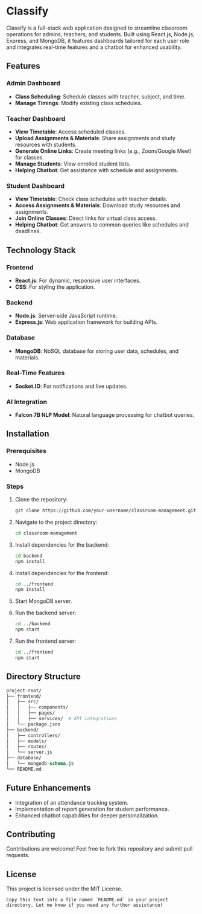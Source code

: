 # Classify

Classify is a full-stack web application designed to streamline classroom operations for admins, teachers, and students. Built using React.js, Node.js, Express, and MongoDB, it features dashboards tailored for each user role and integrates real-time features and a chatbot for enhanced usability.

## Features

### Admin Dashboard
- **Class Scheduling**: Schedule classes with teacher, subject, and time.
- **Manage Timings**: Modify existing class schedules.

### Teacher Dashboard
- **View Timetable**: Access scheduled classes.
- **Upload Assignments & Materials**: Share assignments and study resources with students.
- **Generate Online Links**: Create meeting links (e.g., Zoom/Google Meet) for classes.
- **Manage Students**: View enrolled student lists.
- **Helping Chatbot**: Get assistance with schedule and assignments.

### Student Dashboard
- **View Timetable**: Check class schedules with teacher details.
- **Access Assignments & Materials**: Download study resources and assignments.
- **Join Online Classes**: Direct links for virtual class access.
- **Helping Chatbot**: Get answers to common queries like schedules and deadlines.

## Technology Stack

### Frontend
- **React.js**: For dynamic, responsive user interfaces.
- **CSS**: For styling the application.

### Backend
- **Node.js**: Server-side JavaScript runtime.
- **Express.js**: Web application framework for building APIs.

### Database
- **MongoDB**: NoSQL database for storing user data, schedules, and materials.

### Real-Time Features
- **Socket.IO**: For notifications and live updates.

### AI Integration
- **Falcon 7B NLP Model**: Natural language processing for chatbot queries.

## Installation

### Prerequisites
- Node.js
- MongoDB

### Steps
1. Clone the repository:
   ```bash
   git clone https://github.com/your-username/classroom-management.git
2. Navigate to the project directory:
   ```bash  
   cd classroom-management

3. Install dependencies for the backend:
   ```bash
   cd backend
   npm install
4. Install dependencies for the frontend:
   ```bash
   cd ../frontend
   npm install
5. Start MongoDB server.

6. Run the backend server:
   ```bash
   cd ../backend
   npm start
7. Run the frontend server:
   ```bash
   cd ../frontend
   npm start
## Directory Structure
```graphql
project-root/
├── frontend/
│   ├── src/
│   │   ├── components/
│   │   ├── pages/
│   │   ├── services/  # API integrations
│   └── package.json
├── backend/
│   ├── controllers/
│   ├── models/
│   ├── routes/
│   └── server.js
├── database/
│   └── mongodb-schema.js
└── README.md
```
## Future Enhancements
- Integration of an attendance tracking system.
- Implementation of report generation for student performance.
- Enhanced chatbot capabilities for deeper personalization.

## Contributing
Contributions are welcome! Feel free to fork this repository and submit pull requests.

## License
This project is licensed under the MIT License.

```vbnet
Copy this text into a file named `README.md` in your project directory. Let me know if you need any further assistance!
```






